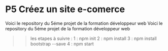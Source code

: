 # P5 Créez un site e-comerce

Voici le repository du 5éme projet de la formation développeur web
Voici le repository du 5éme projet de la formation développeur web
>> les etapes à suivre :
1 : npm init
2 : npm install
3 : npm install bootstrap --save
4 : npm start
